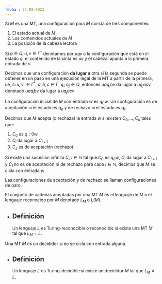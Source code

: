 ```yaml
---
fecha : 21-08-2023
---
```


Si $M$ es una MT, una configuración para $M$ consta de tres componentes:
1. El estado actual de $M$
2. Los contenidos actuales de $M$
3. La posición de la cabeza lectora

Si $q \in Q, u,v \in \Gamma^*$ denotamos por $uqv$ a la configuración que está en el estado $q$, el contenido de la cinta es $uv$ y el cabezal apunta a la primera entrada de $v$. 
 
Decimos que una configuración **da lugar a** otra si la segunda se puede obtener en un paso en una ejecución legal de la MT a partir de la primera, i.e, si $u,v \ \in \Gamma^*$, $a,b,c \in \Gamma$, $q_{i},q_{j} \in Q$, entonces $uaq_ibv$ da lugar a $uq_{j}acv$  denotado $uaq_{i}bv$ da lugar a $uq_{j}acv$

La configuración inicial de $M$ con entrada $w$ es $q_{0}w$. 
Un configuración es de aceptación si el estado es $q_{a}$ y de rechazo si el estado es $q_{r}$.

Decimos que $M$ acepta (o rechaza) la entrada $w$ si existen $C_{0},...,C_{k}$ tales que:
1. $C_{0}$ es $q:0 w$
2. $C_i$ da lugar a $C_{i+1}$
3. $C_{z}$ es de aceptación (rechazo)

Si existe una sucesión infinita $C_{i}, i \in \mathbb{N}$ tal que $C_{0}$ es $q_0w$, $C_i$ da lugar a $C_{i+1}$ y $C_i$ no es de aceptación ni de rechazo para cada $i \in \mathbb{N}$, decimos que $M$ se cicla con entrada $w$.

Las configuraciones de aceptación y de rechazo se llaman configuraciones de paro.


El conjunto de cadenas aceptadas por una MT $M$ es el lenguaje de $M$ o el lenguaje reconocido por $M$ denotado $L_{M}$ o $L(M)$.

* ## Definición
	Un lenguaje $L$ es Turing-reconocible o reconocible si existe una MT $M$ tal que $L_{M} = L$.

Una MT $M$ es un decididor si no se cicla con entrada alguna.

* ## Definición
	Un lenguaje $L$ es Turing-decidible si existe un decididor $M$ tal que $L_{M}=L$.

